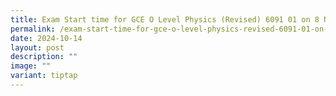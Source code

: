 ```yaml
---
title: Exam Start time for GCE O Level Physics (Revised) 6091 01 on 8 Nov 2024
permalink: /exam-start-time-for-gce-o-level-physics-revised-6091-01-on-8-nov-2024/
date: 2024-10-14
layout: post
description: ""
image: ""
variant: tiptap
---
```

